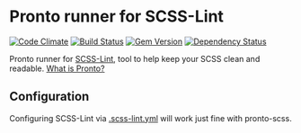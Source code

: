 # Pronto runner for SCSS-Lint

[![Code Climate](https://codeclimate.com/github/mmozuras/pronto-scss.png)](https://codeclimate.com/github/mmozuras/pronto-scss)
[![Build Status](https://travis-ci.org/mmozuras/pronto-scss.png)](https://travis-ci.org/mmozuras/pronto-scss)
[![Gem Version](https://badge.fury.io/rb/pronto-scss.png)](http://badge.fury.io/rb/pronto-scss)
[![Dependency Status](https://gemnasium.com/mmozuras/pronto-scss.png)](https://gemnasium.com/mmozuras/pronto-scss)

Pronto runner for [SCSS-Lint](https://github.com/causes/scss-lint), tool to help keep your SCSS clean and readable. [What is Pronto?](https://github.com/mmozuras/pronto)

## Configuration

Configuring SCSS-Lint via [.scss-lint.yml](https://github.com/causes/scss-lint#configuration) will work just fine with pronto-scss.
